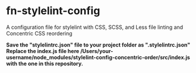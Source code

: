 # fn-stylelint-config
A configuration file for stylelint with CSS, SCSS, and Less file linting and Concentric CSS reordering

**Save the "stylelintrc.json" file to your project folder as ".stylelintrc.json"**
**Replace the index.js file here /Users/your-username/node_modules/stylelint-config-concentric-order/src/index.js with the one in this repository.**
